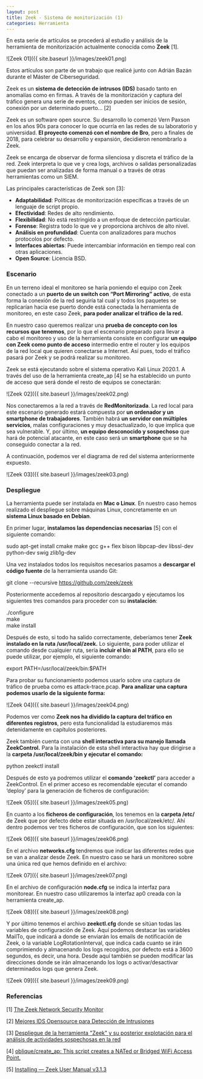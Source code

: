 ```yaml
---
layout: post
title: Zeek - Sistema de monitorización (1)
categories: Herramienta
---
```


En esta serie de artículos se procederá al estudio y análisis de la herramienta de monitorización actualmente conocida como **Zeek** [1].

![Zeek 01]({{ site.baseurl }}/images/zeek01.png)

Estos artículos son parte de un trabajo que realicé junto con Adrián Bazán durante el Máster de Ciberseguridad.

Zeek es un **sistema de detección de intrusos (IDS)** basado tanto en anomalías como en firmas. A través de la monitorización y captura del tráfico genera una serie de eventos, como pueden ser inicios de sesión, conexión por un determinado puerto… [2]

Zeek es un software open source. Su desarrollo lo comenzó Vern Paxson en los años 90s para conocer lo que ocurría en las redes de su laboratorio y universidad. **El proyecto comenzó con el nombre de Bro**, pero a finales de 2018, para celebrar su desarrollo y expansión, decidieron renombrarlo a Zeek.

Zeek se encarga de observar de forma silenciosa y discreta el tráfico de la red. Zeek interpreta lo que ve y crea logs, archivos o salidas personalizadas que puedan ser analizadas de forma manual o a través de otras herramientas como un SIEM.

Las principales características de Zeek son [3]:
- **Adaptabilidad**: Políticas de monitorización específicas a través de un lenguaje de script propio.
- **Efectividad**: Redes de alto rendimiento.
- **Flexibilidad**: No está restringido a un enfoque de detección particular.
- **Forense**: Registra todo lo que ve y proporciona archivos de alto nivel.
- **Análisis en profundidad**: Cuenta con analizadores para muchos protocolos por defecto.
- **Interfaces abiertas**: Puede intercambiar información en tiempo real con otras aplicaciones.
- **Open Source**: Licencia BSD.

### Escenario

En un terreno ideal el monitoreo se haría poniendo el equipo con Zeek conectado a un **puerto de un switch con “Port Mirroring” activo**, de esta forma la conexión de la red seguiría tal cual y todos los paquetes se replicarían hacia ese puerto donde está conectada la herramienta de monitoreo, en este caso Zeek, **para poder analizar el tráfico de la red.**

En nuestro caso queremos realizar una **prueba de concepto con los recursos que tenemos**, por lo que el escenario preparado para llevar a cabo el monitoreo y uso de la herramienta consiste en configurar **un equipo con Zeek como punto de acceso** intermedio entre el router y los equipos de la red local que quieren conectarse a Internet. Así pues, todo el tráfico pasará por Zeek y se podrá realizar su monitoreo.

Zeek se está ejecutando sobre el sistema operativo Kali Linux 2020.1. A través del uso de la herramienta create_ap [4] se ha establecido un punto de acceso que será donde el resto de equipos se conectarán:

![Zeek 02]({{ site.baseurl }}/images/zeek02.png)

Nos conectaremos a la red a través de **RedMonitorizada**. La red local para este escenario generado estará compuesta por **un ordenador y un smartphone de trabajadores**. También habrá **un servidor con múltiples servicios**, malas configuraciones y muy desactualizado, lo que implica que sea vulnerable. Y, por último, **un equipo desconocido y sospechoso** que hará de potencial atacante, en este caso será un **smartphone** que se ha conseguido conectar a la red.

A continuación, podemos ver el diagrama de red del sistema anteriormente expuesto.

![Zeek 03]({{ site.baseurl }}/images/zeek03.png)

### Despliegue

La herramienta puede ser instalada en **Mac o Linux**. En nuestro caso hemos realizado el despliegue sobre máquinas Linux, concretamente en un **sistema Linux basado en Debian**.

En primer lugar, **instalamos las dependencias necesarias** [5] con el siguiente comando:

sudo apt-get install cmake make gcc g++ flex bison libpcap-dev libssl-dev python-dev swig zlib1g-dev

Una vez instalados todos los requisitos necesarios pasamos a **descargar el código fuente** de la herramienta usando Git:

git clone --recursive https://github.com/zeek/zeek

Posteriormente accedemos al repositorio descargado y ejecutamos los siguientes tres comandos para proceder con su **instalación**:

./configure  
make  
make install  

Después de esto, si todo ha salido correctamente, deberíamos tener **Zeek instalado en la ruta /usr/local/zeek.**
Lo siguiente, para poder utilizar el comando desde cualquier ruta, sería **incluir el bin al PATH**, para ello se puede utilizar, por ejemplo, el siguiente comando:

export PATH=/usr/local/zeek/bin:$PATH

Para probar su funcionamiento podemos usarlo sobre una captura de tráfico de prueba como es attack-trace.pcap. **Para analizar una captura podemos usarlo de la siguiente forma:**

![Zeek 04]({{ site.baseurl }}/images/zeek04.png)

Podemos ver como **Zeek nos ha dividido la captura del tráfico en diferentes registros**, pero esta funcionalidad la estudiaremos más detenidamente en capítulos posteriores.

Zeek también cuenta con una **shell interactiva para su manejo llamada ZeekControl.** Para la instalación de esta shell interactiva hay que dirigirse a la **carpeta /usr/local/zeek/bin y ejecutar el comando:**

python zeekctl install

Después de esto ya podremos utilizar el **comando ‘zeekctl’** para acceder a ZeekControl. En el primer acceso es recomendable ejecutar el comando ‘deploy’ para la generación de ficheros de configuración:

![Zeek 05]({{ site.baseurl }}/images/zeek05.png)

En cuanto a los **ficheros de configuración**, los tenemos en la **carpeta /etc/** de Zeek que por defecto debe estar situada en /usr/local/zeek/etc/. Ahí dentro podemos ver tres ficheros de configuración, que son los siguientes:

![Zeek 06]({{ site.baseurl }}/images/zeek06.png)

En el archivo **networks.cfg** tendremos que indicar las diferentes redes que se van a analizar desde Zeek. En nuestro caso se hará un monitoreo sobre una única red que hemos definido en el archivo:

![Zeek 07]({{ site.baseurl }}/images/zeek07.png)

En el archivo de configuración **node.cfg** se indica la interfaz para monitorear. En nuestro caso utilizaremos la interfaz ap0 creada con la herramienta create_ap.

![Zeek 08]({{ site.baseurl }}/images/zeek08.png)

Y por último tenemos el archivo **zeekctl.cfg** donde se sitúan todas las variables de configuración de Zeek. Aquí podemos destacar las variables MailTo, que indicará a donde se enviarán los emails de notificación de Zeek, o la variable LogRotationInterval, que indica cada cuanto se irán comprimiendo y almacenando los logs recogidos, por defecto está a 3600 segundos, es decir, una hora. Desde aquí también se pueden modificar las direcciones donde se irán almacenando los logs o activar/desactivar determinados logs que genera Zeek.

![Zeek 09]({{ site.baseurl }}/images/zeek09.png)

### Referencias

[1] [The Zeek Network Security Monitor](https://zeek.org/)

[2] [Mejores IDS Opensource para Detección de Intrusiones](https://protegermipc.net/2018/02/22/mejores-ids-opensource-deteccion-de-intrusiones/)

[3] [Despliegue de la herramienta "Zeek" y su posterior explotación para el análisis de actividades sospechosas en la red](http://openaccess.uoc.edu/webapps/o2/bitstream/10609/107146/6/sergioalruTFM1219memoria.pdf)

[4] [oblique/create_ap: This script creates a NATed or Bridged WiFi Access Point.](https://github.com/oblique/create_ap)

[5] [Installing — Zeek User Manual v3.1.3](https://docs.zeek.org/en/current/install/install.html)

